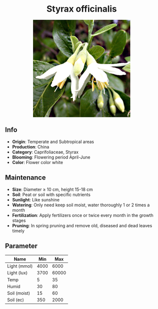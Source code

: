 <h1 align='center'>Styrax officinalis</h1>
<p align="center">
    <img 
        align='center'
        width='320'
        src="../images/styrax officinalis.png" 
        alt='Styrax officinalis' />
</p>

## Info

 - **Origin**: Temperate and Subtropical areas
 - **Production**: China
 - **Category**: Caprifoliaceae, Styrax
 - **Blooming**: Flowering period April-June
 - **Color**: Flower color white

## Maintenance

 - **Size**: Diameter ≥ 10 cm, height 15-18 cm
 - **Soil**: Peat or soil with specific nutrients
 - **Sunlight**: Like sunshine
 - **Watering**: Only need keep soil moist, water thoroughly 1 or 2 times a month
 - **Fertilization**: Apply fertilizers once or twice every month in the growth stages
 - **Pruning**: In spring pruning and remove old, diseased and dead leaves timely

## Parameter

| Name         | Min  | Max   |
|--------------|------|-------|
| Light (mmol) | 4000 | 6000  |
| Light (lux)  | 3700 | 60000 |
| Temp         | 5    | 35    |
| Humid        | 30   | 80    |
| Soil (moist) | 15   | 60    |
| Soil (ec)    | 350  | 2000  |